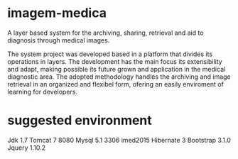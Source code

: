 # imagem-medica
A layer based system for the archiving, sharing, retrieval and aid to diagnosis through medical images.

The system project was developed based in a platform that divides
its operations in layers. The development has the main focus its extensibility and
adapt, making possible its future grown and application in the medical diagnostic area. The
adopted methodology handles the archiving and image retrieval in an organized and flexibel
form, ofering an easily enviroment of learning for developers.


# suggested environment

Jdk 		1.7
Tomcat		7	8080
Mysql 		5.1	3306	imed2015
Hibernate 	3
Bootstrap 	3.1.0
Jquery 		1.10.2